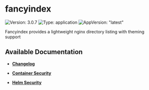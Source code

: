 # fancyindex

![Version: 3.0.7](https://img.shields.io/badge/Version-3.0.7-informational?style=flat-square) ![Type: application](https://img.shields.io/badge/Type-application-informational?style=flat-square) ![AppVersion: "latest"](https://img.shields.io/badge/AppVersion-"latest"-informational?style=flat-square)

Fancyindex provides a lightweight nginx directory listing with theming support

## Available Documentation

- [**Changelog**](CHANGELOG)

- [**Container Security**](container-security)

- [**Helm Security**](helm-security)

